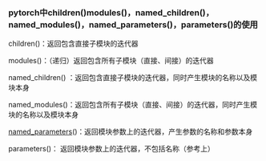 ### pytorch中children()modules()，named_children()，named_modules()，named_parameters()，parameters()的使用

children()：返回包含直接子模块的迭代器

modules()：（递归）返回包含所有子模块（直接、间接）的迭代器

named_children() ：返回包含直接子模块的迭代器，同时产生模块的名称以及模块本身

named_modules()：返回包含所有子模块（直接、间接）的迭代器，同时产生模块的名称以及模块本身

[named_parameters](https://www.zhihu.com/search?q=named_parameters&search_source=Entity&hybrid_search_source=Entity&hybrid_search_extra={"sourceType"%3A"article"%2C"sourceId"%3A"360398070"})()：返回模块参数上的迭代器，产生参数的名称和参数本身

parameters()： 返回模块参数上的迭代器，不包括名称（参考上）